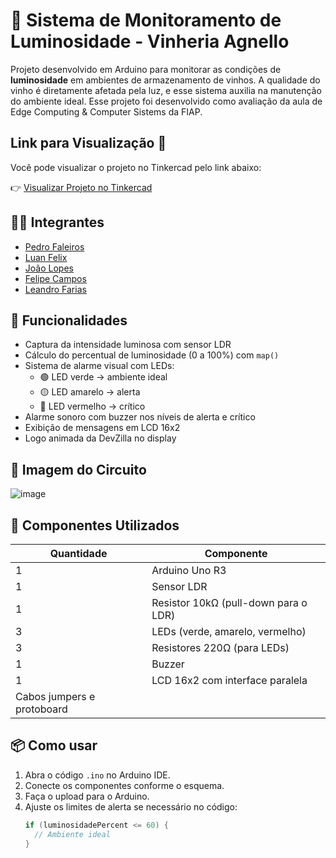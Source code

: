 # 🍷 Sistema de Monitoramento de Luminosidade - Vinheria Agnello

Projeto desenvolvido em Arduino para monitorar as condições de **luminosidade** em ambientes de armazenamento de vinhos. A qualidade do vinho é diretamente afetada pela luz, e esse sistema auxilia na manutenção do ambiente ideal.
Esse projeto foi desenvolvido como avaliação da aula de Edge Computing & Computer Sistems da FIAP.

## Link para Visualização 🔗

Você pode visualizar o projeto no Tinkercad pelo link abaixo:

👉 [Visualizar Projeto no Tinkercad](https://www.tinkercad.com/things/jV5w3iEgfAq-cp1-vinheria-agnello?sharecode=q0mPI88NLpmLmgYG8AyLep92nI3L8V3z_jZAmbArU0s)

## 🙋‍♂️ Integrantes

- [Pedro Faleiros](https://github.com/pedrofaleirosss)
- [Luan Felix](https://github.com/luansfff)
- [João Lopes](https://github.com/Joaolopes1311)
- [Felipe Campos](https://github.com/camp0s0s)
- [Leandro Farias](https://github.com/leofkin)

## 🔧 Funcionalidades

- Captura da intensidade luminosa com sensor LDR
- Cálculo do percentual de luminosidade (0 a 100%) com `map()`
- Sistema de alarme visual com LEDs:
  - 🟢 LED verde → ambiente ideal
  - 🟡 LED amarelo → alerta
  - 🔴 LED vermelho → crítico
- Alarme sonoro com buzzer nos níveis de alerta e crítico
- Exibição de mensagens em LCD 16x2
- Logo animada da DevZilla no display

## 📸 Imagem do Circuito

![image](https://github.com/user-attachments/assets/698576e6-440c-45fd-ae5f-f71bb5559219)

## 🧪 Componentes Utilizados

| Quantidade | Componente             |
|------------|------------------------|
| 1          | Arduino Uno R3         |
| 1          | Sensor LDR             |
| 1          | Resistor 10kΩ (pull-down para o LDR) |
| 3          | LEDs (verde, amarelo, vermelho) |
| 3          | Resistores 220Ω (para LEDs) |
| 1          | Buzzer                 |
| 1          | LCD 16x2 com interface paralela |
| Cabos jumpers e protoboard          |

## 📦 Como usar

1. Abra o código `.ino` no Arduino IDE.
2. Conecte os componentes conforme o esquema.
3. Faça o upload para o Arduino.
4. Ajuste os limites de alerta se necessário no código:
   ```cpp
   if (luminosidadePercent <= 60) {
     // Ambiente ideal
   }
